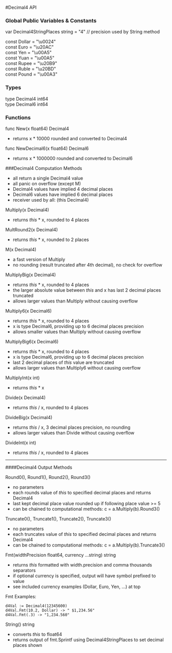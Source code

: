 #Decimal4 API

### Global Public Variables & Constants

var Decimal4StringPlaces string = "4" // precision used by String method  
  
const Dollar = "\u0024"  
const Euro = "\u20AC"  
const Yen = "\u00A5"  
const Yuan = "\u00A5"  
const Rupee = "\u20B9"  
const Ruble = "\u20BD"  
const Pound = "\u00A3"  
  
### Types  

type Decimal4 int64  
type Decimal6 int64  

### Functions  

func New(x float64) Decimal4  
* returns x * 10000 rounded and converted to Decimal4

func NewDecimal6(x float64) Decimal6  
* returns x * 1000000 rounded and converted to Decimal6

###Decimal4 Computation Methods 

* all return a single Decimal4 value
* all panic on overflow (except M)
* Decimal4 values have implied 4 decimal places
* Decimal6 values have implied 6 decimal places
* receiver used by all: (this Decimal4)

Multiply(x Decimal4)    
* returns *this* * x, rounded to 4 places  

MultRound2(x Decimal4)    
* returns *this* * x, rounded to 2 places  

M(x Decimal4)    
* a fast version of Multiply
* no rounding (result truncated after 4th decimal), no check for overflow  

MultiplyBig(x Decimal4)  
* returns *this* * x, rounded to 4 places
* the larger absolute value between *this* and x has last 2 decimal places truncated
* allows larger values than Multiply without causing overflow

Multiply6(x Decimal6)  
* returns *this* * x, rounded to 4 places
* x is type Decimal6, providing up to 6 decimal places precision
* allows smaller values than Multiply without causing overflow

MultiplyBig6(x Decimal6)  
* returns *this* * x, rounded to 4 places
* x is type Decimal6, providing up to 6 decimal places precision
* last 2 decimal places of *this* value are truncated
* allows larger values than Multiply6 without causing overflow

MultiplyInt(x int)  
* returns *this* * x

Divide(x Decimal4)  
* returns *this* / x, rounded to 4 places

DivideBig(x Decimal4)  
* returns *this* / x, 3 decimal places precision, no rounding
* allows larger values than Divide without causing overflow

DivideInt(x int)  
* returns *this* / x, rounded to 4 places

---

####Decimal4 Output Methods 

Round0(), Round1(), Round2(), Round3()
* no parameters
* each rounds value of *this* to specified decimal places and returns Decimal4
* last kept decimal place value rounded up if following place value >= 5
* can be chained to computational methods: c = a.Multiply(b).Round3()

Truncate0(), Truncate1(), Truncate2(), Truncate3()
* no parameters
* each truncates value of *this* to specified decimal places and returns Decimal4
* can be chained to computational methods: c = a.Multiply(b).Truncate3()

Fmt(widthPrecision float64, currency ...string) string
* returns *this* formatted with width.precision and comma thousands separators
* if optional currency is specified, output will have symbol prefixed to value
* see included currency examples (Dollar, Euro, Yen, ...) at top
  
Fmt Examples:  
  
    d4Val := Decimal4(12345600)  
    d4Val.Fmt(10.2, Dollar) -> " $1,234.56"   
    d4Val.Fmt(.3) -> "1,234.560"   
  
String() string
* converts *this* to float64
* returns output of fmt.Sprintf using Decimal4StringPlaces to set decimal places shown

